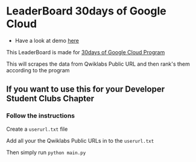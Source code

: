 # LeaderBoard 30days of Google Cloud

* Have a look at demo [here](https://dscleaderboard.netlify.app/)

This LeaderBoard is made for [30days of Google Cloud Program](https://events.withgoogle.com/30daysofgooglecloud/)

This will scrapes the data from Qwiklabs Public URL and then rank's them according to the program 

## If you want to use this for your Developer Student Clubs Chapter

### Follow the instructions

Create a ```userurl.txt``` file

Add all your the Qwiklabs Public URLs  in to the ```userurl.txt``` 

Then simply run ```python main.py```
